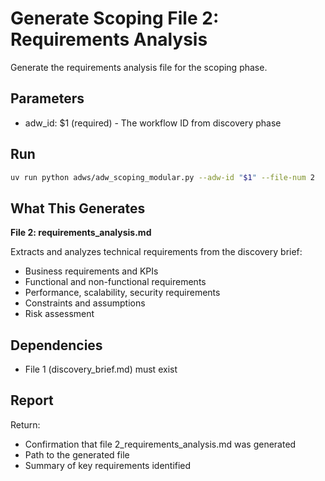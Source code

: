 # Generate Scoping File 2: Requirements Analysis

Generate the requirements analysis file for the scoping phase.

## Parameters

- adw_id: $1 (required) - The workflow ID from discovery phase

## Run

```bash
uv run python adws/adw_scoping_modular.py --adw-id "$1" --file-num 2
```

## What This Generates

**File 2: requirements_analysis.md**

Extracts and analyzes technical requirements from the discovery brief:
- Business requirements and KPIs
- Functional and non-functional requirements
- Performance, scalability, security requirements
- Constraints and assumptions
- Risk assessment

## Dependencies

- File 1 (discovery_brief.md) must exist

## Report

Return:
- Confirmation that file 2_requirements_analysis.md was generated
- Path to the generated file
- Summary of key requirements identified
